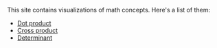 This site contains visualizations of math concepts.
Here's a list of them:

- [Dot product](https://akuli.github.io/math-demos/dot-product.html)
- [Cross product](https://akuli.github.io/math-demos/cross-product.html)
- [Determinant](https://akuli.github.io/math-demos/determinant.html)
